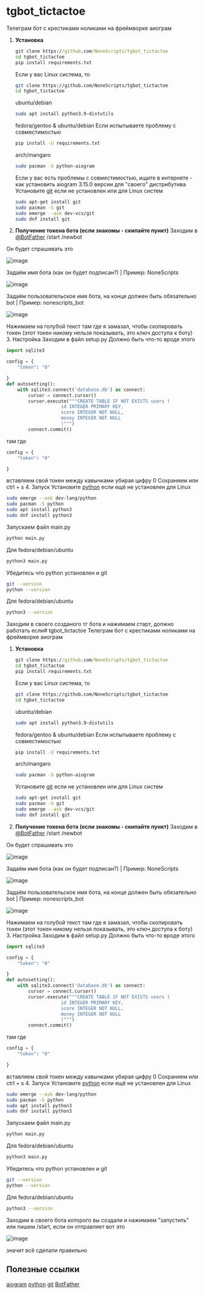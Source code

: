 # tgbot_tictactoe
Телеграм бот с крестиками ноликами на фреймворке аиограм

1. <b>Установка</b>
   ```cmd
   git clone https://github.com/NoneScripts/tgbot_tictactoe
   cd tgbot_tictactoe
   pip install requirements.txt
   ```
   Если у вас Linux система, то
   ```zsh
   git clone https://github.com/NoneScripts/tgbot_tictactoe
   cd tgbot_tictactoe
   ```
   ubuntu/debian
   ```zsh
   sudo apt install python3.9-distutils
   ```
   fedora/gentoo & ubuntu/debian Если испытываете проблему с совместимостью
   ```zsh
   pip install -U requirements.txt
   ```
   
   arch/mangaro
   ```zsh
   sudo pacman -S python-aiogram
   ```
   Если у вас есть проблемы с совместимостью, ищите в интернете - как установить aiogram 3.15.0 версии для "своего" дистрибутива
   Установите [git](https://git-scm.com/downloads) если не установлен
   или для Linux систем
   ```zsh
   sudo apt-get install git
   sudo pacman -S git
   sudo emerge --ask dev-vcs/git
   sudo dnf install git
   ```
   
   
2. <b>Получение токена бота (если знакомы - скипайте пункт)</b>
  Заходим в [@BotFather](https://t.me/BotFather)
  /start
  /newbot
  
  Он будет спрашивать это
  
  ![image](https://github.com/user-attachments/assets/c344dbc2-b0ae-4531-b7b4-6baa367ee7db)

  Задаём имя бота (как он будет подписан?) | Пример: NoneScripts

  ![image](https://github.com/user-attachments/assets/a425d88a-6dd0-43f6-8b4c-8cf5fd8a9e9b)

  Задаём пользовательское имя бота, на конце должен быть обязательно bot | Пример: nonescripts_bot

  ![image](https://github.com/user-attachments/assets/4d1d53d3-4706-41fa-a5c7-51f215189a5a)

  Нажимаем на голубой текст там где я замазал, чтобы скопировать токен (этот токен никому нельзя показывать, это ключ доступа к боту)
3. Настройка
   Заходим в файл setup.py
   Должно быть что-то вроде этого
   ```python
   import sqlite3
   
   config = {
       "token": "0"
   
   }
   def autosetting():
       with sqlite3.connect('database.db') as connect:
           cursor = connect.cursor()
           cursor.execute("""CREATE TABLE IF NOT EXISTS users (
                       id INTEGER PRIMARY KEY,
                       score INTEGER NOT NULL,
                       money INTEGER NOT NULL
                       )""")
           connect.commit()
   ```
   там где 
   ```python
   config = {
       "token": "0"
   
   }
   ```
   вставляем свой токен между кавычками убирая цифру 0
   Сохраняем или ctrl + s
4. Запуск
   Установите [python](https://www.python.org/downloads/) если ещё не установлен
   для Linux
   ```zsh
   sudo emerge --ask dev-lang/python
   sudo pacman -S python
   sudo apt install python3
   sudo dnf install python3
   ```

   Запускаем файл main.py
   ```zsh
   python main.py
   ```
   Для fedora/debian/ubuntu
   ```zsh
   python3 main.py
   ```
   Убедитесь что python установлен и git
   ```zsh
   git --version
   python --version
   ```
   Для fedora/debian/ubuntu
   ```zsh
   python3 --version
   ```
   Заходим в своего созданого тг бота и нажимаем старт, должно работать если# tgbot_tictactoe
Телеграм бот с крестиками ноликами на фреймворке аиограм

1. <b>Установка</b>
   ```cmd
   git clone https://github.com/NoneScripts/tgbot_tictactoe
   cd tgbot_tictactoe
   pip install requirements.txt
   ```
   Если у вас Linux система, то
   ```zsh
   git clone https://github.com/NoneScripts/tgbot_tictactoe
   cd tgbot_tictactoe
   ```
   ubuntu/debian
   ```zsh
   sudo apt install python3.9-distutils
   ```
   fedora/gentoo & ubuntu/debian Если испытываете проблему с совместимостью
   ```zsh
   pip install -U requirements.txt
   ```
   
   arch/mangaro
   ```zsh
   sudo pacman -S python-aiogram
   ```
   Установите [git](https://git-scm.com/downloads) если не установлен
   или для Linux систем
   ```zsh
   sudo apt-get install git
   sudo pacman -S git
   sudo emerge --ask dev-vcs/git
   sudo dnf install git
   ```
   
   
2. <b>Получение токена бота (если знакомы - скипайте пункт)</b>
  Заходим в [@BotFather](https://t.me/BotFather)
  /start
  /newbot
  
  Он будет спрашивать это
  
  ![image](https://github.com/user-attachments/assets/c344dbc2-b0ae-4531-b7b4-6baa367ee7db)

  Задаём имя бота (как он будет подписан?) | Пример: NoneScripts

  ![image](https://github.com/user-attachments/assets/a425d88a-6dd0-43f6-8b4c-8cf5fd8a9e9b)

  Задаём пользовательское имя бота, на конце должен быть обязательно bot | Пример: nonescripts_bot

  ![image](https://github.com/user-attachments/assets/4d1d53d3-4706-41fa-a5c7-51f215189a5a)

  Нажимаем на голубой текст там где я замазал, чтобы скопировать токен (этот токен никому нельзя показывать, это ключ доступа к боту)
3. Настройка
   Заходим в файл setup.py
   Должно быть что-то вроде этого
   ```python
   import sqlite3
   
   config = {
       "token": "0"
   
   }
   def autosetting():
       with sqlite3.connect('database.db') as connect:
           cursor = connect.cursor()
           cursor.execute("""CREATE TABLE IF NOT EXISTS users (
                       id INTEGER PRIMARY KEY,
                       score INTEGER NOT NULL,
                       money INTEGER NOT NULL
                       )""")
           connect.commit()
   ```
   там где 
   ```python
   config = {
       "token": "0"
   
   }
   ```
   вставляем свой токен между кавычками убирая цифру 0
   Сохраняем или ctrl + s
4. Запуск
   Установите [python](https://www.python.org/downloads/) если ещё не установлен
   для Linux
   ```zsh
   sudo emerge --ask dev-lang/python
   sudo pacman -S python
   sudo apt install python3
   sudo dnf install python3
   ```

   Запускаем файл main.py
   ```zsh
   python main.py
   ```
   Для fedora/debian/ubuntu
   ```zsh
   python3 main.py
   ```
   Убедитесь что python установлен и git
   ```zsh
   git --version
   python --version
   ```
   Для fedora/debian/ubuntu
   ```zsh
   python3 --version
   ```
   Заходим в своего бота которого вы создали и нажимаем "запустить" или пишем /start, если он отправляет вот это 
   
   ![image](https://github.com/user-attachments/assets/0cbbb177-a961-4b69-a524-a73d1f533c92)

   значит всё сделали правильно
## Полезные ссылки
[aiogram](https://docs.aiogram.dev/en/v3.15.0/)
[python](https://www.python.org/)
[git](https://git-scm.com/)
[BotFather](https://t.me/BotFather)

